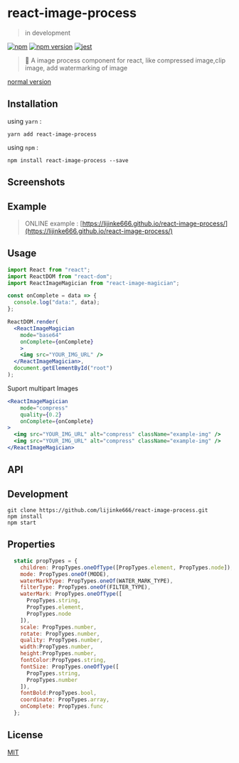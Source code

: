# react-image-process

> in development

[![npm](https://img.shields.io/npm/dm/react-image-process.svg?style=flat-square)](https://www.npmjs.com/package/react-image-process)
[![npm version](https://img.shields.io/npm/v/react-image-process.svg?style=flat-square)](https://badge.fury.io/js/react-image-process)
[![jest](https://facebook.github.io/jest/img/jest-badge.svg)](https://github.com/facebook/jest)

> :art: A image process component for react, like compressed image,clip image, add watermarking of image

[normal version](https://github.com/lijinke666/photo-magician)

## Installation

using `yarn` :

```
yarn add react-image-process
```

using `npm` :

```
npm install react-image-process --save
```

## Screenshots

<!-- ![lightTheme](https://github.com/lijinke666/react-image-process/blob/master/assetsImg/screenshots.png) -->

## Example

> ONLINE example : [https://lijinke666.github.io/react-image-process/](https://lijinke666.github.io/react-image-process/)

## Usage

```jsx
import React from "react";
import ReactDOM from "react-dom";
import ReactImageMagician from "react-image-magician";

const onComplete = data => {
  console.log("data:", data);
};

ReactDOM.render(
  <ReactImageMagician 
    mode="base64" 
    onComplete={onComplete}
    >
    <img src="YOUR_IMG_URL" />
  </ReactImageMagician>,
  document.getElementById("root")
);
```

Suport multipart Images

```jsx
<ReactImageMagician 
    mode="compress" 
    quality={0.2}
    onComplete={onComplete}
>
  <img src="YOUR_IMG_URL" alt="compress" className="example-img" />
  <img src="YOUR_IMG_URL" alt="compress" className="example-img" />
</ReactImageMagician>
```

## API

## Development

```
git clone https://github.com/lijinke666/react-image-process.git
npm install
npm start
```

## Properties

```jsx
  static propTypes = {
    children: PropTypes.oneOfType([PropTypes.element, PropTypes.node]),
    mode: PropTypes.oneOf(MODE),
    waterMarkType: PropTypes.oneOf(WATER_MARK_TYPE),
    filterType: PropTypes.oneOf(FILTER_TYPE),
    waterMark: PropTypes.oneOfType([
      PropTypes.string,
      PropTypes.element,
      PropTypes.node
    ]),
    scale: PropTypes.number,
    rotate: PropTypes.number,
    quality: PropTypes.number,
    width:PropTypes.number,
    height:PropTypes.number,
    fontColor:PropTypes.string,
    fontSize: PropTypes.oneOfType([
      PropTypes.string,
      PropTypes.number
    ]),
    fontBold:PropTypes.bool,
    coordinate: PropTypes.array,
    onComplete: PropTypes.func
  };
```

## License

[MIT](https://github.com/lijinke666/react-image-process/blob/master/LICENCE)
